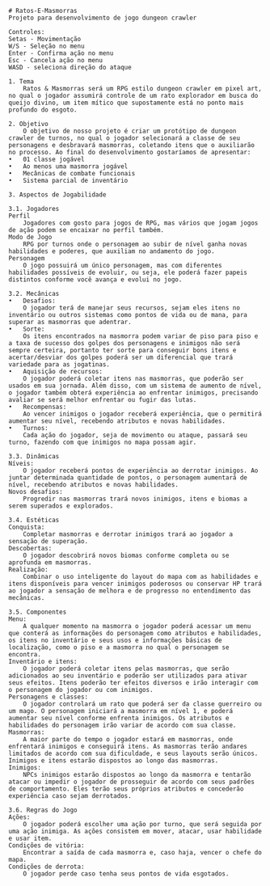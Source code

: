 	# Ratos-E-Masmorras
	Projeto para desenvolvimento de jogo dungeon crawler

	Controles:
 	Setas - Movimentação
	W/S - Seleção no menu
	Enter - Confirma ação no menu
	Esc - Cancela ação no menu
	WASD - seleciona direção do ataque
	
	1. Tema
		Ratos & Masmorras será um RPG estilo dungeon crawler em pixel art, no qual o jogador assumirá controle de um rato explorador em busca do queijo divino, um item mítico que supostamente está no ponto mais profundo do esgoto.
	
	2. Objetivo
		O objetivo de nosso projeto é criar um protótipo de dungeon crawler de turnos, no qual o jogador selecionará a classe de seu personagens e desbravará masmorras, coletando itens que o auxiliarão no processo. Ao final do desenvolvimento gostaríamos de apresentar:
	•	01 classe jogável
	•	Ao menos uma masmorra jogável
	•	Mecânicas de combate funcionais
	•	Sistema parcial de inventário

	3. Aspectos de Jogabilidade  
	   
	3.1. Jogadores
	Perfil
		Jogadores com gosto para jogos de RPG, mas vários que jogam jogos de ação podem se encaixar no perfil também.
	Modo de Jogo
		RPG por turnos onde o personagem ao subir de nível ganha novas habilidades e poderes, que auxiliam no andamento do jogo.
	Personagem
		O jogo possuirá um único personagem, mas com diferentes habilidades possíveis de evoluir, ou seja, ele poderá fazer papeis distintos conforme você avança e evolui no jogo.
	
	3.2. Mecânicas  
	•	Desafios:
		O jogador terá de manejar seus recursos, sejam eles itens no inventário ou outros sistemas como pontos de vida ou de mana, para superar as masmorras que adentrar.
	•	Sorte:
		Os itens encontrados na masmorra podem variar de piso para piso e a taxa de sucesso dos golpes dos personagens e inimigos não será sempre certeira, portanto ter sorte para conseguir bons itens e acertar/desviar dos golpes poderá ser um diferencial que trará variedade para as jogatinas.
	•	Aquisição de recursos:
		O jogador poderá coletar itens nas masmorras, que poderão ser usados em sua jornada. Além disso, com um sistema de aumento de nível, o jogador também obterá experiência ao enfrentar inimigos, precisando avaliar se será melhor enfrentar ou fugir das lutas.
	•	Recompensas:
		Ao vencer inimigos o jogador receberá experiência, que o permitirá aumentar seu nível, recebendo atributos e novas habilidades.
	•	Turnos:
		Cada ação do jogador, seja de movimento ou ataque, passará seu turno, fazendo com que inimigos no mapa possam agir.  
	 
	3.3. Dinâmicas  
	Níveis:
		O jogador receberá pontos de experiência ao derrotar inimigos. Ao juntar determinada quantidade de pontos, o personagem aumentará de nível, recebendo atributos e novas habilidades.
	Novos desafios:
		Progredir nas masmorras trará novos inimigos, itens e biomas a serem superados e explorados.  
	 
	3.4. Estéticas
	Conquista:
		Completar masmorras e derrotar inimigos trará ao jogador a sensação de superação.
	Descobertas:
		O jogador descobrirá novos biomas conforme completa ou se aprofunda em masmorras.
	Realização:
		Combinar o uso inteligente do layout do mapa com as habilidades e itens disponíveis para vencer inimigos poderosos ou conservar HP trará ao jogador a sensação de melhora e de progresso no entendimento das mecânicas.  
	 
	3.5. Componentes  
	Menu:
		A qualquer momento na masmorra o jogador poderá acessar um menu que conterá as informações do personagem como atributos e habilidades, os itens no inventário e seus usos e informações básicas de localização, como o piso e a masmorra no qual o personagem se encontra.
	Inventário e itens:
		O jogador poderá coletar itens pelas masmorras, que serão adicionados ao seu inventário e poderão ser utilizados para ativar seus efeitos. Itens poderão ter efeitos diversos e irão interagir com o personagem do jogador ou com inimigos.
	Personagens e classes:
		O jogador controlará um rato que poderá ser da classe guerreiro ou um mago. O personagem iniciará a masmorra em nível 1, e poderá aumentar seu nível conforme enfrenta inimigos. Os atributos e habilidades do personagem irão variar de acordo com sua classe.
	Masmorras:
		A maior parte do tempo o jogador estará em masmorras, onde enfrentará inimigos e conseguirá itens. As masmorras terão andares limitados de acordo com sua dificuldade, e seus layouts serão únicos. Inimigos e itens estarão dispostos ao longo das masmorras.
	Inimigos:
		NPCs inimigos estarão dispostos ao longo da masmorra e tentarão atacar ou impedir o jogador de prosseguir de acordo com seus padrões de comportamento. Eles terão seus próprios atributos e concederão experiência caso sejam derrotados.  
	 
	3.6. Regras do Jogo  
	Ações:
		O jogador poderá escolher uma ação por turno, que será seguida por uma ação inimiga. As ações consistem em mover, atacar, usar habilidade e usar item.
	Condições de vitória:
		Encontrar a saída de cada masmorra e, caso haja, vencer o chefe do mapa.
	Condições de derrota:
		O jogador perde caso tenha seus pontos de vida esgotados.
